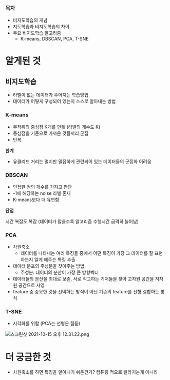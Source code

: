 ### 목차

- 비지도학습의 개념
- 지도학습과 비지도학습의 차이
- 주요 비지도학습 알고리즘
    - K-means, DBSCAN, PCA, T-SNE

# 알게된 것

## 비지도학습

- 라벨이 없는 데이터가 주어지는 학습방법
- 데이터가 어떻게 구성되어 있는지 스스로 알아내는 방법

### K-means

- 무작위의 중심점 K개를 만듦 (라벨의 개수도 K)
- 중심점을 기준으로 가까운 것들끼리 군집
- 반복

**한계**

- 유클리드 거리는 멀지만 밀접하게 관련되어 있는 데이터들의 군집화 어려움

### DBSCAN

- 인접한 점의 개수를 가지고 판단
- -1에 해당하는 noise 라벨 존재
- K-means보다 더 유연함

**단점**

시간 복잡도 복잡 (데이터가 많을수록 알고리즘 수행시간 급격히 늘어남)

### PCA

- 차원축소
    - 데이터를 나타내는 여러 특징들 중에서 어떤 특징이 가장 그 데이터를 잘 표현 하는지 알게 해주는 특징 추출
- 데이터 분포의 주성분을 찾아주는 방법
    - 주성분: 데이터의 분산이 가장 큰 방향벡터
- 데이터들의 분산을 최대로 보존, 서로 직교하는 기저들을 찾아 고차원 공간을 저차원 공간으로 사영
- feature 중 중요한 것을 선택하는 방식이 아닌 기존의 feature를 선형 결합하는 방식

### T-SNE

- 시각화를 위함 (PCA는 선형은 힘듦)

![스크린샷 2021-10-15 오후 12.31.22.png](https://s3-us-west-2.amazonaws.com/secure.notion-static.com/05576b95-9e9b-43cd-90e1-50d90d5906e4/스크린샷_2021-10-15_오후_12.31.22.png)

# 더 궁금한 것

- 차원축소를 하면 특징을 알아내기 쉬운건가? 컴퓨팅 적으로 빨라지는게 아니라